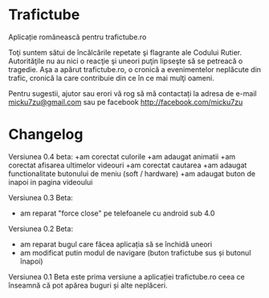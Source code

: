 Trafictube
==========

Aplicație românească pentru trafictube.ro

Toţi suntem sătui de încălcările repetate şi flagrante ale Codului Rutier. Autorităţile nu au nici o reacţie şi uneori puţin lipseşte să se petreacă o tragedie. Aşa a apărut trafictube.ro, o cronică a evenimentelor neplăcute din trafic, cronică la care contribuie din ce în ce mai mulţi oameni.

Pentru sugestii, ajutor sau erori vă rog să mă contactați la adresa de e-mail micku7zu@gmail.com sau pe facebook http://facebook.com/micku7zu



Changelog
==========

Versiunea 0.4 beta:
+am corectat culorile
+am adaugat animatii
+am corectat afisarea ultimelor videouri
+am corectat cautarea
+am adaugat functionalitate butonului de meniu (soft / hardware)
+am adaugat buton de inapoi in pagina videoului

Versiunea 0.3 Beta:
+ am reparat "force close" pe telefoanele cu android sub 4.0

Versiunea 0.2 Beta:
+ am reparat bugul care făcea aplicația să se închidă uneori
+ am modificat putin modul de navigare (buton trafictube sus și butonul înapoi)

Versiunea 0.1 Beta este prima versiune a aplicației trafictube.ro ceea ce înseamnă că pot apărea buguri și alte neplăceri.
